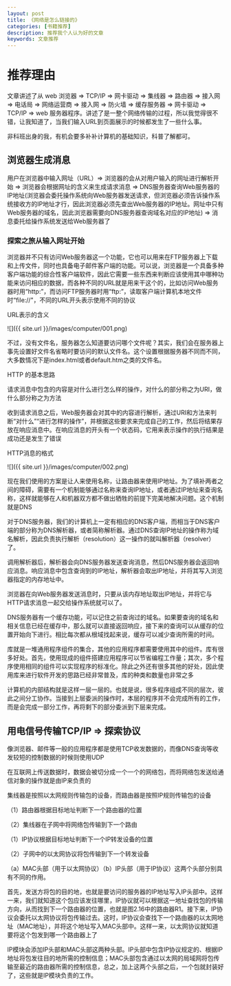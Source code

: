 ```yaml
---
layout: post
title: 《网络是怎么链接的》
categories: [书籍推荐]
description: 推荐我个人认为好的文章
keywords: 文章推荐
---
```


# 推荐理由
文章讲述了从 web 浏览器 => TCP/IP => 网卡驱动 => 集线器 => 路由器 => 接入网 => 电话局 => 网络运营商 => 接入网 => 防火墙 => 缓存服务器 => 网卡驱动 =>  TCP/IP => web 服务器程序。讲述了是一整个网络传输的过程，所以我觉得很不错，让我知道了，当我们输入URL到页面展示的时候都发生了一些什么事。

非科班出身的我，有机会要多补补计算机的基础知识，科普了解都可。

## 浏览器生成消息
用户在浏览器中输入网址（URL）=> 浏览器的会从对用户输入的网址进行解析开始 => 浏览器会根据网址的含义来生成请求消息 => DNS服务器查询Web服务器的IP地址(浏览器会委托操作系统向Web服务器发送请求，但浏览器必须告诉操作系统接收方的IP地址才行，因此浏览器必须先查出Web服务器的IP地址。网址中只有Web服务器的域名，因此浏览器需要向DNS服务器查询域名对应的IP地址) => 消息委托给操作系统发送给Web服务器了

### 探索之旅从输入网址开始
浏览器并不只有访问Web服务器这一个功能，它也可以用来在FTP服务器上下载和上传文件，同时也具备电子邮件客户端的功能。可以说，浏览器是一个具备多种客户端功能的综合性客户端软件，因此它需要一些东西来判断应该使用其中哪种功能来访问相应的数据，而各种不同的URL就是用来干这个的，比如访问Web服务器时用“http:”，而访问FTP服务器时用“ftp:”，读取客户端计算机本地文件时“file://"，不同的URL开头表示使用不同的协议

URL表示的含义

![]({{ site.url }}/images/computer/001.png)

不过，没有文件名，服务器怎么知道要访问哪个文件呢？其实，我们会在服务器上事先设置好文件名省略时要访问的默认文件名。这个设置根据服务器不同而不同，大多数情况下是index.html或者default.htm之类的文件名。

HTTP 的基本思路

请求消息中包含的内容是对什么进行怎么样的操作，对什么的部分称之为URI，做什么部分称之为方法

收到请求消息之后，Web服务器会对其中的内容进行解析，通过URI和方法来判断“对什么”“进行怎样的操作”，并根据这些要求来完成自己的工作，然后将结果存放在响应消息中。在响应消息的开头有一个状态码，它用来表示操作的执行结果是成功还是发生了错误

HTTP消息的格式

![]({{ site.url }}/images/computer/002.png)

现在我们使用的方案是让人来使用名称，让路由器来使用IP地址。为了填补两者之间的障碍，需要有一个机制能够通过名称来查询IP地址，或者通过IP地址来查询名称，这样就能够在人和机器双方都不做出牺牲的前提下完美地解决问题。这个机制就是DNS

对于DNS服务器，我们的计算机上一定有相应的DNS客户端，而相当于DNS客户端的部分称为DNS解析器，或者简称解析器。通过DNS查询IP地址的操作称为域名解析，因此负责执行解析（resolution）这一操作的就叫解析器（resolver）了。

调用解析器后，解析器会向DNS服务器发送查询消息，然后DNS服务器会返回响应消息。响应消息中包含查询到的IP地址，解析器会取出IP地址，并将其写入浏览器指定的内存地址中。

浏览器在向Web服务器发送消息时，只要从该内存地址取出IP地址，并将它与HTTP请求消息一起交给操作系统就可以了。

DNS服务器有一个缓存功能，可以记住之前查询过的域名。如果要查询的域名和相关信息已经在缓存中，那么就可以直接返回响应，接下来的查询可以从缓存的位置开始向下进行。相比每次都从根域找起来说，缓存可以减少查询所需的时间。

库就是一堆通用程序组件的集合，其他的应用程序都需要使用其中的组件。库有很多好处。首先，使用现成的组件搭建应用程序可以节省编程工作量；其次，多个程序使用相同的组件可以实现程序的标准化。除此之外还有很多其他的好处，因此使用库来进行软件开发的思路已经非常普及，库的种类和数量也非常之多

计算机的内部结构就是这样一层一层的。也就是说，很多程序组成不同的层次，彼此之间分工协作。当接到上层委派的操作时，本层的程序并不会完成所有的工作，而是会完成一部分工作，再将剩下的部分委派到下层来完成。

## 用电信号传输TCP/IP => 探索协议

像浏览器、邮件等一般的应用程序都是使用TCP收发数据的，而像DNS查询等收发较短的控制数据的时候则使用UDP

在互联网上传送数据时，数据会被切分成一个一个的网络包，而将网络包发送给通信对象的操作就是由IP来负责的

集线器是按照以太网规则传输包的设备，而路由器是按照IP规则传输包的设备

（1）路由器根据目标地址判断下一个路由器的位置

（2）集线器在子网中将网络包传输到下一个路由

（1）IP协议根据目标地址判断下一个IP转发设备的位置

（2）子网中的以太网协议将包传输到下一个转发设备

（a）MAC头部（用于以太网协议）（b）IP头部（用于IP协议）这两个头部分别具有不同的作用。

首先，发送方将包的目的地，也就是要访问的服务器的IP地址写入IP头部中。这样一来，我们就知道这个包应该发往哪里，IP协议就可以根据这一地址查找包的传输方向，从而找到下一个路由器的位置，也就是图2.16中的路由器R1。接下来，IP协议会委托以太网协议将包传输过去。这时，IP协议会查找下一个路由器的以太网地址（MAC地址），并将这个地址写入MAC头部中。这样一来，以太网协议就知道要将这个包发到哪一个路由器上了

IP模块会添加IP头部和MAC头部这两种头部。IP头部中包含IP协议规定的、根据IP地址将包发往目的地所需的控制信息；MAC头部包含通过以太网的局域网将包传输至最近的路由器所需的控制信息，总之，加上这两个头部之后，一个包就封装好了，这些就是IP模块负责的工作。